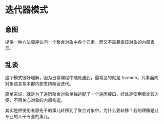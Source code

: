 # 迭代器模式

## 意图

提供一种方法顺序访问一个聚合对象中各个元素，而又不需暴露该对象的内部表示。

## 乱谈

这个模式很好理解，因为日常编程中随处遇到，最常见的就是 foreach，凡事面向对象语言基本都内部支持聚合迭代。

简单来说，就是为了遍历聚合对象单独适配了一个遍历接口，好处是使用者比较方便，不用关心对象的内部构造。

其实是把使用者原先干的事儿转移到了聚合对象中，为什么要转移？我的理解是让专业的人干专业的事儿。



